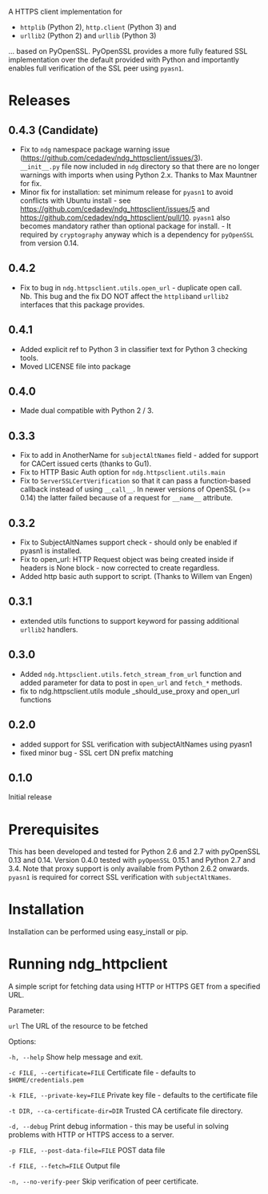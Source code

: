 A HTTPS client implementation for 
 * ``httplib`` (Python 2), ``http.client`` (Python 3) and 
 * ``urllib2`` (Python 2) and ``urllib`` (Python 3)

... based on PyOpenSSL.  PyOpenSSL provides a more fully featured SSL implementation 
over the default provided with Python and importantly enables full verification 
of the SSL peer using ``pyasn1``.

Releases
========
0.4.3 (Candidate)
-----
 * Fix to ``ndg`` namespace package warning issue (https://github.com/cedadev/ndg_httpsclient/issues/3).  
   ``__init__.py`` file now included in ``ndg`` directory so that there are no longer warnings with imports
   when using Python 2.x.  Thanks to Max Mauntner for fix.
 * Minor fix for installation: set minimum release for ``pyasn1`` to avoid conflicts with Ubuntu
   install - see https://github.com/cedadev/ndg_httpsclient/issues/5 and
   https://github.com/cedadev/ndg_httpsclient/pull/10.  ``pyasn1`` also becomes mandatory rather
   than optional package for install.  - It required by ``cryptography`` anyway which is a 
   dependency for ``pyOpenSSL`` from version 0.14.

0.4.2
-----
 * Fix to bug in ``ndg.httpsclient.utils.open_url`` - duplicate open call.  
   Nb. This bug and the fix DO NOT affect the ``httplib``and ``urllib2`` 
   interfaces that this package provides.
 
0.4.1
-----
 * Added explicit ref to Python 3 in classifier text for Python 3 checking tools.
 * Moved LICENSE file into package

0.4.0
-----
 * Made dual compatible with Python 2 / 3.
 
0.3.3
-----
 * Fix to add in AnotherName for ``subjectAltNames`` field - added for support for CACert issued
   certs (thanks to Gu1).
 * Fix to HTTP Basic Auth option for ``ndg.httpsclient.utils.main``
 * Fix to ``ServerSSLCertVerification`` so that it can pass a function-based callback instead of using ``__call__``. In newer versions of OpenSSL (>= 0.14) the latter failed because of a request for ``__name__`` attribute.

0.3.2
-----
 * Fix to SubjectAltNames support check - should only be enabled if pyasn1 is 
   installed.
 * Fix to open_url: HTTP Request object was being created inside if headers is 
   None block - now corrected to create regardless.
 * Added http basic auth support to script. (Thanks to Willem van Engen)
 
0.3.1
-----
 * extended utils functions to support keyword for passing additional ``urllib2``
   handlers.

0.3.0
-----
 * Added ``ndg.httpsclient.utils.fetch_stream_from_url`` function and added
   parameter for data to post in ``open_url`` and ``fetch_*`` methods.
 * fix to ndg.httpsclient.utils module _should_use_proxy and open_url functions

0.2.0
-----
 * added support for SSL verification with subjectAltNames using pyasn1
 * fixed minor bug - SSL cert DN prefix matching

0.1.0
-----
Initial release

Prerequisites
=============
This has been developed and tested for Python 2.6 and 2.7 with pyOpenSSL 0.13 
and 0.14.  Version 0.4.0 tested with ``pyOpenSSL`` 0.15.1 and Python 2.7 and 
3.4.  Note that proxy support is only available from Python 2.6.2 onwards.  
``pyasn1`` is required for correct SSL verification with ``subjectAltNames``.

Installation
============
Installation can be performed using easy_install or pip.

Running ndg_httpclient
======================
A simple script for fetching data using HTTP or HTTPS GET from a specified URL.

Parameter:

``url``
  The URL of the resource to be fetched

Options:

``-h, --help``
  Show help message and exit.

``-c FILE, --certificate=FILE``
  Certificate file - defaults to ``$HOME/credentials.pem``

``-k FILE, --private-key=FILE``
  Private key file - defaults to the certificate file

``-t DIR, --ca-certificate-dir=DIR``
  Trusted CA certificate file directory.

``-d, --debug``
  Print debug information - this may be useful in solving problems with HTTP or 
  HTTPS access to a server.
    
``-p FILE, --post-data-file=FILE``
  POST data file
    
``-f FILE, --fetch=FILE``
  Output file
    
``-n, --no-verify-peer``
  Skip verification of peer certificate.
  
